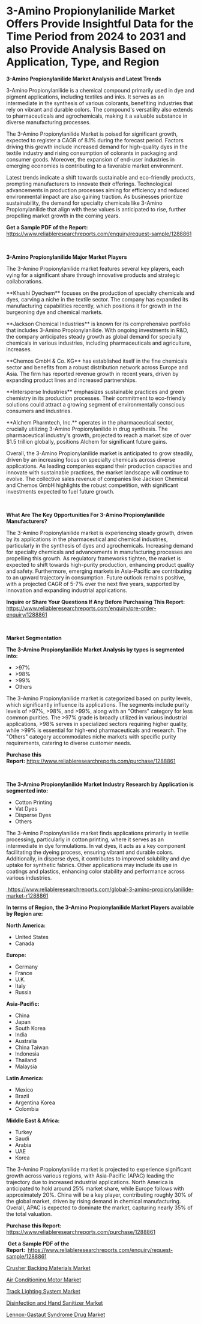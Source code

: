 <p><h1>3-Amino Propionylanilide Market Offers Provide Insightful Data for the Time Period from 2024 to 2031 and also Provide Analysis Based on Application, Type, and Region</h1></p><p><strong>3-Amino Propionylanilide Market Analysis and Latest Trends</strong></p>
<p><p>3-Amino Propionylanilide is a chemical compound primarily used in dye and pigment applications, including textiles and inks. It serves as an intermediate in the synthesis of various colorants, benefiting industries that rely on vibrant and durable colors. The compound's versatility also extends to pharmaceuticals and agrochemicals, making it a valuable substance in diverse manufacturing processes.</p><p>The 3-Amino Propionylanilide Market is poised for significant growth, expected to register a CAGR of 8.1% during the forecast period. Factors driving this growth include increased demand for high-quality dyes in the textile industry and rising consumption of colorants in packaging and consumer goods. Moreover, the expansion of end-user industries in emerging economies is contributing to a favorable market environment.</p><p>Latest trends indicate a shift towards sustainable and eco-friendly products, prompting manufacturers to innovate their offerings. Technological advancements in production processes aiming for efficiency and reduced environmental impact are also gaining traction. As businesses prioritize sustainability, the demand for specialty chemicals like 3-Amino Propionylanilide that align with these values is anticipated to rise, further propelling market growth in the coming years.</p></p>
<p><strong>Get a Sample PDF of the Report:&nbsp;</strong> <a href="https://www.reliableresearchreports.com/enquiry/request-sample/1288861?utm_campaign=38&utm_medium=2&utm_source=Github&utm_content=ia&utm_term=26102024&utm_id=3-amino-propionylanilide">https://www.reliableresearchreports.com/enquiry/request-sample/1288861</a></p>
<p>&nbsp;</p>
<p><strong>3-Amino Propionylanilide Major Market Players</strong></p>
<p><p>The 3-Amino Propionylanilide market features several key players, each vying for a significant share through innovative products and strategic collaborations. </p><p>**Khushi Dyechem** focuses on the production of specialty chemicals and dyes, carving a niche in the textile sector. The company has expanded its manufacturing capabilities recently, which positions it for growth in the burgeoning dye and chemical markets.</p><p>**Jackson Chemical Industries** is known for its comprehensive portfolio that includes 3-Amino Propionylanilide. With ongoing investments in R&D, the company anticipates steady growth as global demand for specialty chemicals in various industries, including pharmaceuticals and agriculture, increases.</p><p>**Chemos GmbH & Co. KG** has established itself in the fine chemicals sector and benefits from a robust distribution network across Europe and Asia. The firm has reported revenue growth in recent years, driven by expanding product lines and increased partnerships.</p><p>**Intersperse Industries** emphasizes sustainable practices and green chemistry in its production processes. Their commitment to eco-friendly solutions could attract a growing segment of environmentally conscious consumers and industries.</p><p>**Alchem Pharmtech, Inc.** operates in the pharmaceutical sector, crucially utilizing 3-Amino Propionylanilide in drug synthesis. The pharmaceutical industry's growth, projected to reach a market size of over $1.5 trillion globally, positions Alchem for significant future gains.</p><p>Overall, the 3-Amino Propionylanilide market is anticipated to grow steadily, driven by an increasing focus on specialty chemicals across diverse applications. As leading companies expand their production capacities and innovate with sustainable practices, the market landscape will continue to evolve. The collective sales revenue of companies like Jackson Chemical and Chemos GmbH highlights the robust competition, with significant investments expected to fuel future growth.</p></p>
<p>&nbsp;</p>
<p><strong>What Are The Key Opportunities For 3-Amino Propionylanilide Manufacturers?</strong></p>
<p><p>The 3-Amino Propionylanilide market is experiencing steady growth, driven by its applications in the pharmaceutical and chemical industries, particularly in the synthesis of dyes and agrochemicals. Increasing demand for specialty chemicals and advancements in manufacturing processes are propelling this growth. As regulatory frameworks tighten, the market is expected to shift towards high-purity production, enhancing product quality and safety. Furthermore, emerging markets in Asia-Pacific are contributing to an upward trajectory in consumption. Future outlook remains positive, with a projected CAGR of 5-7% over the next five years, supported by innovation and expanding industrial applications.</p></p>
<p><strong>Inquire or Share Your Questions If Any Before Purchasing This Report:</strong> <a href="https://www.reliableresearchreports.com/enquiry/pre-order-enquiry/1288861?utm_campaign=38&utm_medium=2&utm_source=Github&utm_content=ia&utm_term=26102024&utm_id=3-amino-propionylanilide">https://www.reliableresearchreports.com/enquiry/pre-order-enquiry/1288861</a></p>
<p>&nbsp;</p>
<p><strong>Market Segmentation</strong></p>
<p><strong>The 3-Amino Propionylanilide Market Analysis by types is segmented into:</strong></p>
<p><ul><li>>97%</li><li>>98%</li><li>>99%</li><li>Others</li></ul></p>
<p><p>The 3-Amino Propionylanilide market is categorized based on purity levels, which significantly influence its applications. The segments include purity levels of >97%, >98%, and >99%, along with an "Others" category for less common purities. The >97% grade is broadly utilized in various industrial applications, >98% serves in specialized sectors requiring higher quality, while >99% is essential for high-end pharmaceuticals and research. The "Others" category accommodates niche markets with specific purity requirements, catering to diverse customer needs.</p></p>
<p><strong>Purchase this Report:&nbsp;</strong><a href="https://www.reliableresearchreports.com/purchase/1288861?utm_campaign=38&utm_medium=2&utm_source=Github&utm_content=ia&utm_term=26102024&utm_id=3-amino-propionylanilide">https://www.reliableresearchreports.com/purchase/1288861</a></p>
<p>&nbsp;</p>
<p><strong>The 3-Amino Propionylanilide Market Industry Research by Application is segmented into:</strong></p>
<p><ul><li>Cotton Printing</li><li>Vat Dyes</li><li>Disperse Dyes</li><li>Others</li></ul></p>
<p><p>The 3-Amino Propionylanilide market finds applications primarily in textile processing, particularly in cotton printing, where it serves as an intermediate in dye formulations. In vat dyes, it acts as a key component facilitating the dyeing process, ensuring vibrant and durable colors. Additionally, in disperse dyes, it contributes to improved solubility and dye uptake for synthetic fabrics. Other applications may include its use in coatings and plastics, enhancing color stability and performance across various industries.</p></p>
<p><a href="https://www.reliableresearchreports.com/global-3-amino-propionylanilide-market-r1288861?utm_campaign=38&utm_medium=2&utm_source=Github&utm_content=ia&utm_term=26102024&utm_id=3-amino-propionylanilide">&nbsp;https://www.reliableresearchreports.com/global-3-amino-propionylanilide-market-r1288861</a></p>
<p><strong>In terms of Region, the 3-Amino Propionylanilide Market Players available by Region are:</strong></p>
<p>
    <p> <strong> North America: </strong>
        <ul>
            <li>United States</li>
            <li>Canada</li>
        </ul>
        </p> 
    <p> <strong> Europe: </strong>
        <ul>
            <li>Germany</li>
            <li>France</li>
            <li>U.K.</li>
            <li>Italy</li>
            <li>Russia</li>
        </ul>
        </p> 
    <p> <strong> Asia-Pacific: </strong>
        <ul>
            <li>China</li>
            <li>Japan</li>
            <li>South Korea</li>
            <li>India</li>
            <li>Australia</li>
            <li>China Taiwan</li>
            <li>Indonesia</li>
            <li>Thailand</li>
            <li>Malaysia</li>
        </ul>
        </p> 
    <p> <strong> Latin America: </strong>
        <ul>
            <li>Mexico</li>
            <li>Brazil</li>
            <li>Argentina Korea</li>
            <li>Colombia</li>
        </ul>
        </p> 
    <p> <strong> Middle East & Africa: </strong>
        <ul>
            <li>Turkey</li>
            <li>Saudi</li>
            <li>Arabia</li>
            <li>UAE</li>
            <li>Korea</li>
        </ul>
    </p>
    </p>
<p><p>The 3-Amino Propionylanilide market is projected to experience significant growth across various regions, with Asia-Pacific (APAC) leading the trajectory due to increased industrial applications. North America is anticipated to hold around 25% market share, while Europe follows with approximately 20%. China will be a key player, contributing roughly 30% of the global market, driven by rising demand in chemical manufacturing. Overall, APAC is expected to dominate the market, capturing nearly 35% of the total valuation.</p></p>
<p><strong>Purchase this Report: </strong><a href="https://www.reliableresearchreports.com/purchase/1288861?utm_campaign=38&utm_medium=2&utm_source=Github&utm_content=ia&utm_term=26102024&utm_id=3-amino-propionylanilide">https://www.reliableresearchreports.com/purchase/1288861</a></p>
<p>&nbsp;<strong>Get a Sample PDF of the Report:&nbsp;&nbsp;</strong><a href="https://www.reliableresearchreports.com/enquiry/request-sample/1288861?utm_campaign=38&utm_medium=2&utm_source=Github&utm_content=ia&utm_term=26102024&utm_id=3-amino-propionylanilide">https://www.reliableresearchreports.com/enquiry/request-sample/1288861</a></p>
<p><strong></strong></p>
<p><p><a href="https://github.com/delorasywf/Market-Research-Report-List-1/blob/main/crusher-backing-materials-market.md?utm_campaign=38&utm_medium=2&utm_source=Github&utm_content=ia&utm_term=26102024&utm_id=3-amino-propionylanilide">Crusher Backing Materials Market</a></p><p><a href="https://issuu.com/reportprime-2/docs/air-conditioning-motor-market-size-_762f6daddbd424?utm_campaign=38&utm_medium=2&utm_source=Github&utm_content=ia&utm_term=26102024&utm_id=3-amino-propionylanilide">Air Conditioning Motor Market</a></p><p><a href="https://issuu.com/reportprime-2/docs/track-lighting-system-market-size-2_8cf9f86de3d118?utm_campaign=38&utm_medium=2&utm_source=Github&utm_content=ia&utm_term=26102024&utm_id=3-amino-propionylanilide">Track Lighting System Market</a></p><p><a href="https://github.com/mac1evjen/Market-Research-Report-List-1/blob/main/disinfection-and-hand-sanitizer-market.md?utm_campaign=38&utm_medium=2&utm_source=Github&utm_content=ia&utm_term=26102024&utm_id=3-amino-propionylanilide">Disinfection and Hand Sanitizer Market</a></p><p><a href="https://www.linkedin.com/pulse/emerging-opportunities-challenges-global-lennox-gastaut-syndrome-6jgif?utm_campaign=38&utm_medium=2&utm_source=Github&utm_content=ia&utm_term=26102024&utm_id=3-amino-propionylanilide">Lennox-Gastaut Syndrome Drug Market</a></p></p>